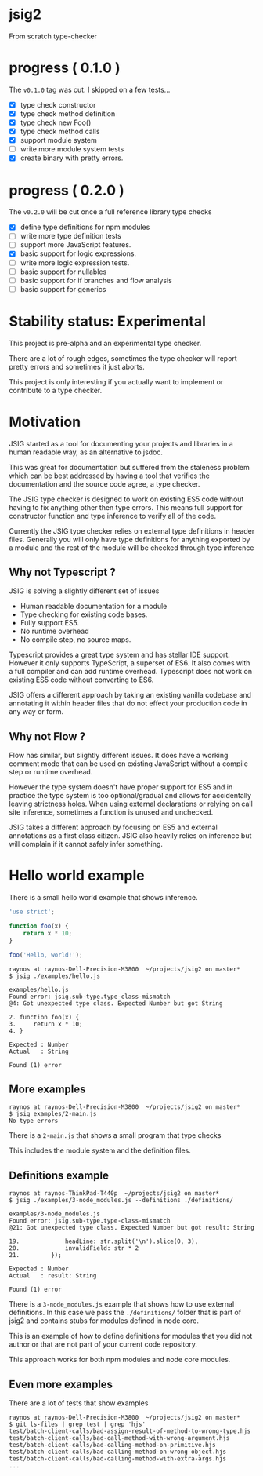 # jsig2

From scratch type-checker

# progress ( 0.1.0 )

The `v0.1.0` tag was cut. I skipped on a few tests...

 - [x] type check constructor
 - [x] type check method definition
 - [x] type check new Foo()
 - [x] type check method calls 
 - [x] support module system
 - [ ] write more module system tests
 - [x] create binary with pretty errors.

# progress ( 0.2.0 )

The `v0.2.0` will be cut once a full reference library type checks

 - [x] define type definitions for npm modules
 - [ ] write more type definition tests
 - [ ] support more JavaScript features.
 - [x] basic support for logic expressions.
 - [ ] write more logic expression tests.
 - [ ] basic support for nullables
 - [ ] basic support for if branches and flow analysis
 - [ ] basic support for generics

# Stability status: Experimental

This project is pre-alpha and an experimental type checker.

There are a lot of rough edges, sometimes the type checker will
report pretty errors and sometimes it just aborts.

This project is only interesting if you actually want to implement
or contribute to a type checker.

# Motivation

JSIG started as a tool for documenting your projects and libraries
in a human readable way, as an alternative to jsdoc.

This was great for documentation but suffered from the staleness
problem which can be best addressed by having a tool that verifies
the documentation and the source code agree, a type checker.

The JSIG type checker is designed to work on existing ES5 code
without having to fix anything other then type errors. This means
full support for constructor function and type inference to verify
all of the code.

Currently the JSIG type checker relies on external type definitions
in header files. Generally you will only have type definitions
for anything exported by a module and the rest of the module will
be checked through type inference

## Why not Typescript ?

JSIG is solving a slightly different set of issues

 - Human readable documentation for a module
 - Type checking for existing code bases.
 - Fully support ES5.
 - No runtime overhead
 - No compile step, no source maps.

Typescript provides a great type system and has stellar IDE support.
However it only supports TypeScript, a superset of ES6. It also
comes with a full compiler and can add runtime overhead. Typescript
does not work on existing ES5 code without converting to ES6.

JSIG offers a different approach by taking an existing vanilla
codebase and annotating it within header files that do not effect
your production code in any way or form.

## Why not Flow ?

Flow has similar, but slightly different issues. It does have a 
working comment mode that can be used on existing JavaScript without
a compile step or runtime overhead.

However the type system doesn't have proper support for ES5 and
in practice the type system is too optional/gradual and allows
for accidentally leaving strictness holes. When using external
declarations or relying on call site inference, sometimes a
function is unused and unchecked.

JSIG takes a different approach by focusing on ES5 and external
annotations as a first class citizen. JSIG also heavily relies
on inference but will complain if it cannot safely infer something.

# Hello world example

There is a small hello world example that shows inference.

```js
'use strict';

function foo(x) {
    return x * 10;
}

foo('Hello, world!');
```

```
raynos at raynos-Dell-Precision-M3800  ~/projects/jsig2 on master*
$ jsig ./examples/hello.js 

examples/hello.js
Found error: jsig.sub-type.type-class-mismatch
@4: Got unexpected type class. Expected Number but got String

2. function foo(x) {
3.     return x * 10;
4. }

Expected : Number
Actual   : String

Found (1) error
```

## More examples

```
raynos at raynos-Dell-Precision-M3800  ~/projects/jsig2 on master*
$ jsig examples/2-main.js 
No type errors
```

There is a `2-main.js` that shows a small program that type checks

This includes the module system and the definition files.

## Definitions example

```
raynos at raynos-ThinkPad-T440p  ~/projects/jsig2 on master*
$ jsig ./examples/3-node_modules.js --definitions ./definitions/

examples/3-node_modules.js
Found error: jsig.sub-type.type-class-mismatch
@21: Got unexpected type class. Expected Number but got result: String

19.             headLine: str.split('\n').slice(0, 3),
20.             invalidField: str * 2
21.         });

Expected : Number
Actual   : result: String

Found (1) error
```

There is a `3-node_modules.js` example that shows how to use external
definitions. In this case we pass the `./definitions/` folder that
is part of jsig2 and contains stubs for modules defined in node core.

This is an example of how to define definitions for modules that you
did not author or that are not part of your current code repository.

This approach works for both npm modules and node core modules.

## Even more examples

There are a lot of tests that show examples

```
raynos at raynos-Dell-Precision-M3800  ~/projects/jsig2 on master*
$ git ls-files | grep test | grep 'hjs'
test/batch-client-calls/bad-assign-result-of-method-to-wrong-type.hjs
test/batch-client-calls/bad-call-method-with-wrong-argument.hjs
test/batch-client-calls/bad-calling-method-on-primitive.hjs
test/batch-client-calls/bad-calling-method-on-wrong-object.hjs
test/batch-client-calls/bad-calling-method-with-extra-args.hjs
...
```
